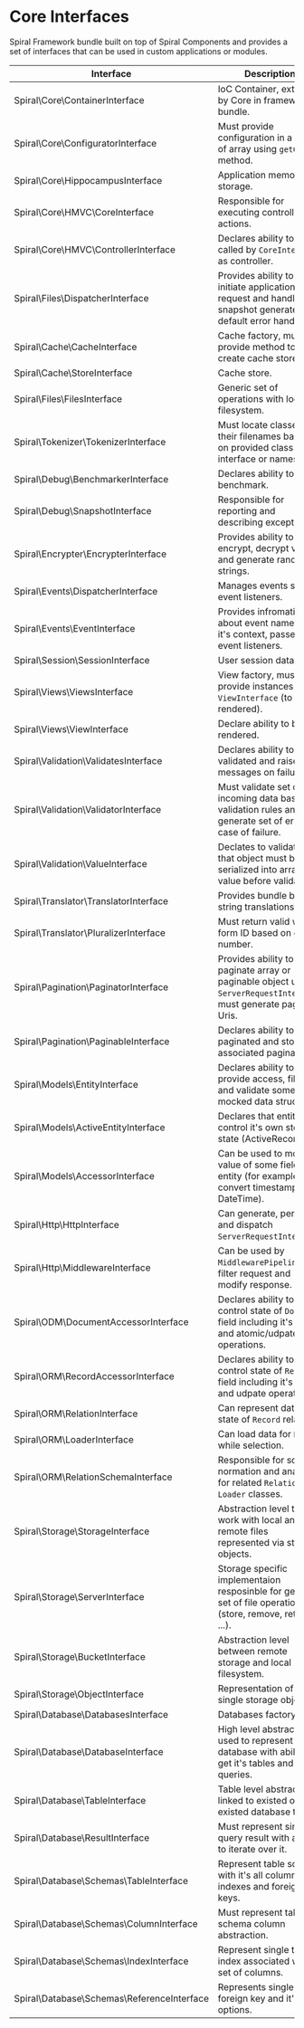 # Core Interfaces  
Spiral Framework bundle built on top of Spiral Components and provides a set of interfaces that can be used in custom applications or modules.

| Interface                                        | Description 
| ---                                              | ---
| Spiral\Core\ContainerInterface                   | IoC Container, extended by Core in framework bundle.
| Spiral\Core\ConfiguratorInterface                | Must provide configuration in a form of array using `getConfig` method.
| Spiral\Core\HippocampusInterface                 | Application memory storage.
| Spiral\Core\HMVC\CoreInterface                   | Responsible for executing controller actions.
| Spiral\Core\HMVC\ControllerInterface             | Declares ability to be called by `CoreInterface` as controller.
| Spiral\Files\DispatcherInterface                 | Provides ability to initiate application request and handle snapshot generated by default error handler.
| Spiral\Cache\CacheInterface                      | Cache factory, must provide method to create cache stores.
| Spiral\Cache\StoreInterface                      | Cache store.
| Spiral\Files\FilesInterface                      | Generic set of operations with local filesystem.
| Spiral\Tokenizer\TokenizerInterface              | Must locate classes and their filenames based on provided class name, interface or namespace.
| Spiral\Debug\BenchmarkerInterface                | Declares ability to benchmark.
| Spiral\Debug\SnapshotInterface                   | Responsible for reporting and describing exceptions.
| Spiral\Encrypter\EncrypterInterface              | Provides ability to encrypt, decrypt values and generate random strings.
| Spiral\Events\DispatcherInterface                | Manages events set and event listeners. 
| Spiral\Events\EventInterface                     | Provides infromation about event name and it's context, passed into event listeners.
| Spiral\Session\SessionInterface                    | User session data store.
| Spiral\Views\ViewsInterface                      | View factory, must provide instances of `ViewInterface` (to be rendered).
| Spiral\Views\ViewInterface                       | Declare ability to be rendered.
| Spiral\Validation\ValidatesInterface             | Declares ability to be validated and raise error messages on failure.
| Spiral\Validation\ValidatorInterface             | Must validate set of incoming data based on validation rules and generate set of errors in case of failure.
| Spiral\Validation\ValueInterface                 | Declates to validator that object must be serialized into array or value before validation.
| Spiral\Translator\TranslatorInterface            | Provides bundle based string translations.
| Spiral\Translator\PluralizerInterface            | Must return valid word form ID based on given number.
| Spiral\Pagination\PaginatorInterface             | Provides ability to paginate array or paginable object using `ServerRequestInterface`, must generate page Uris.
| Spiral\Pagination\PaginableInterface             | Declares ability to be paginated and store associated paginator.
| Spiral\Models\EntityInterface                    | Declares ability to provide access, filter and validate some mocked data structure.
| Spiral\Models\ActiveEntityInterface              | Declares that entity can control it's own storage state (ActiveRecord).
| Spiral\Models\AccessorInterface                  | Can be used to mock value of some field in entity (for example convert timestamps into DateTime).
| Spiral\Http\HttpInterface                        | Can generate, perform and dispatch `ServerRequestInterface`.
| Spiral\Http\MiddlewareInterface                  | Can be used by `MiddlewarePipeline` to filter request and modify response. 
| Spiral\ODM\DocumentAccessorInterface             | Declares ability to control state of `Document` field including it's value and atomic/udpate operations.
| Spiral\ORM\RecordAccessorInterface               | Declares ability to control state of `Record` field including it's value and udpate operations.
| Spiral\ORM\RelationInterface                     | Can represent data and state of `Record` relation.
| Spiral\ORM\LoaderInterface                       | Can load data for `Record` while selection.
| Spiral\ORM\RelationSchemaInterface               | Responsible for schema normation and analysis for related `Relation` and `Loader` classes.
| Spiral\Storage\StorageInterface                  | Abstraction level to work with local and remote files represented via storage objects.
| Spiral\Storage\ServerInterface                   | Storage specific implementaion resposinble for generic set of file operation (store, remove, retrieve, ...).
| Spiral\Storage\BucketInterface                   | Abstraction level between remote storage and local filesystem.
| Spiral\Storage\ObjectInterface                   | Representation of a single storage object.
| Spiral\Database\DatabasesInterface               | Databases factory.
| Spiral\Database\DatabaseInterface                | High level abstraction used to represent single database with ability to get it's tables and run queries.
| Spiral\Database\TableInterface                   | Table level abstraction linked to existed or not existed database table.
| Spiral\Database\ResultInterface                  | Must represent single query result with ability to iterate over it.
| Spiral\Database\Schemas\TableInterface           | Represent table schema with it's all columns, indexes and foreign keys.
| Spiral\Database\Schemas\ColumnInterface          | Must represent table schema column abstraction.
| Spiral\Database\Schemas\IndexInterface           | Represent single table index associated with set of columns.
| Spiral\Database\Schemas\ReferenceInterface       | Represents single foreign key and it's options.
